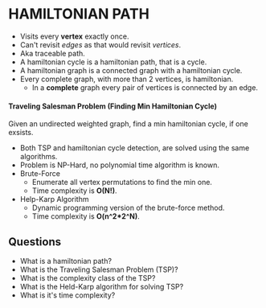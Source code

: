 HAMILTONIAN PATH
==================================================
* Visits every **vertex** exactly once.
* Can't revisit *edges* as that would revisit *vertices*.
* Aka traceable path.
* A hamiltonian cycle is a hamiltonian path, that is a cycle.
* A hamiltonian graph is a connected graph with a hamiltonian cycle.
* Every complete graph, with more than 2 vertices, is hamiltonian.
    - In a **complete** graph every pair of vertices is connected by an edge.

#### Traveling Salesman Problem (Finding Min Hamiltonian Cycle)
Given an undirected weighted graph, find a min hamiltonian cycle, if
one exsists.

* Both TSP and hamiltonian cycle detection,
    are solved using the same algorithms.
* Problem is NP-Hard, no polynomial time algorithm is known.
* Brute-Force
    * Enumerate all vertex permutations to find the min one.
    * Time complexity is **O(N!)**.
* Help-Karp Algorithm
    * Dynamic programming version of the brute-force method.
    * Time complexity is **O(n^2*2^N)**.

Questions
-------------------------
* What is a hamiltonian path?
* What is the Traveling Salesman Problem (TSP)?
* What is the complexity class of the TSP?
* What is the Held-Karp algorithm for solving TSP?
* What is it's time complexity?
